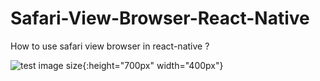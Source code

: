 # Safari-View-Browser-React-Native
How to use safari view browser in react-native ?

![test image size](https://github.com/appasaheb4/Safari-View-Browser-React-Native/blob/master/screen/browser.png){:height="700px" width="400px"}
